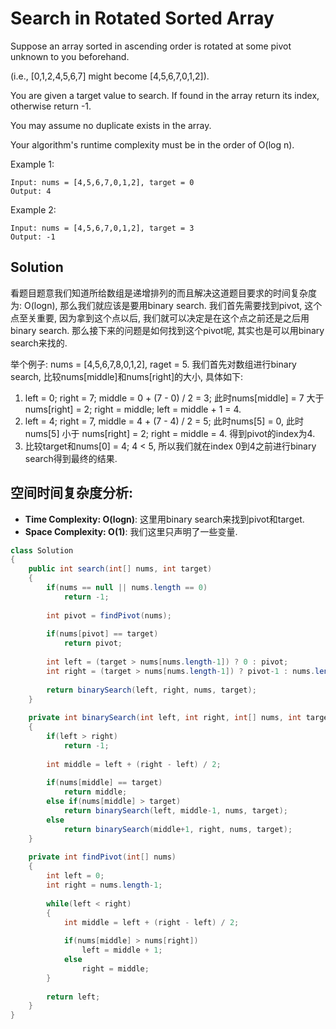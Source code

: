 # Search in Rotated Sorted Array

Suppose an array sorted in ascending order is rotated at some pivot unknown to you beforehand.

(i.e., [0,1,2,4,5,6,7] might become [4,5,6,7,0,1,2]).

You are given a target value to search. If found in the array return its index, otherwise return -1.

You may assume no duplicate exists in the array.

Your algorithm's runtime complexity must be in the order of O(log n).

Example 1:

```
Input: nums = [4,5,6,7,0,1,2], target = 0
Output: 4
```

Example 2:

```
Input: nums = [4,5,6,7,0,1,2], target = 3
Output: -1
```

## Solution

看题目题意我们知道所给数组是递增排列的而且解决这道题目要求的时间复杂度为: O(logn), 那么我们就应该是要用binary search. 我们首先需要找到pivot, 这个点至关重要, 因为拿到这个点以后, 我们就可以决定是在这个点之前还是之后用binary search. 那么接下来的问题是如何找到这个pivot呢, 其实也是可以用binary search来找的.

举个例子: nums = [4,5,6,7,8,0,1,2], raget = 5.
我们首先对数组进行binary search, 比较nums[middle]和nums[right]的大小, 具体如下:
1. left = 0; right = 7; middle = 0 + (7 - 0) / 2 = 3; 此时nums[middle] = 7 大于 nums[right] = 2; right = middle; left = middle + 1 = 4.
2. left = 4; right = 7, middle = 4 + (7 - 4) / 2 = 5; 此时nums[5] = 0, 此时nums[5] 小于 nums[right] = 2; right = middle = 4. 得到pivot的index为4.
3. 比较target和nums[0] = 4; 4 < 5, 所以我们就在index 0到4之前进行binary search得到最终的结果.

## 空间时间复杂度分析:

* **Time Complexity: O(logn)**: 这里用binary search来找到pivot和target.
* **Space Complexity: O(1)**: 我们这里只声明了一些变量.

```java
class Solution 
{        
    public int search(int[] nums, int target) 
    {
        if(nums == null || nums.length == 0)
            return -1;
        
        int pivot = findPivot(nums);
        
        if(nums[pivot] == target) 
            return pivot;
        
        int left = (target > nums[nums.length-1]) ? 0 : pivot;
        int right = (target > nums[nums.length-1]) ? pivot-1 : nums.length-1;
        
        return binarySearch(left, right, nums, target);   
    }
    
    private int binarySearch(int left, int right, int[] nums, int target)
    {
        if(left > right)
            return -1;
        
        int middle = left + (right - left) / 2;
        
        if(nums[middle] == target)
            return middle;
        else if(nums[middle] > target)
            return binarySearch(left, middle-1, nums, target);
        else
            return binarySearch(middle+1, right, nums, target);
    }
    
    private int findPivot(int[] nums)
    {
        int left = 0;
        int right = nums.length-1;
        
        while(left < right)
        {
            int middle = left + (right - left) / 2;
            
            if(nums[middle] > nums[right])
                left = middle + 1;
            else
                right = middle;
        }
        
        return left;
    }
}
```